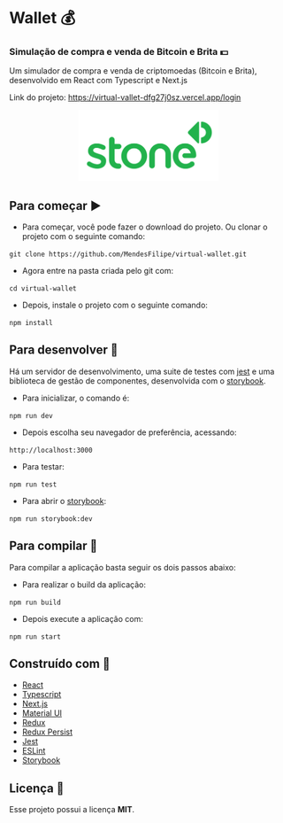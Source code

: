 # Wallet :moneybag:

### Simulação de compra e venda de Bitcoin e Brita :dollar:

Um simulador de compra e venda de criptomoedas (Bitcoin e Brita), desenvolvido em React com Typescript e Next.js

Link do projeto: https://virtual-vallet-dfg27j0sz.vercel.app/login

<p align="center">
  <img alt="Logo do projeto" src="./docs/logo.png" style="max-width: 50%;" />
</p>

## Para começar :arrow_forward:

- Para começar, você pode fazer o download do projeto. Ou clonar o projeto com o seguinte comando:

`git clone https://github.com/MendesFilipe/virtual-wallet.git`

- Agora entre na pasta criada pelo git com:

`cd virtual-wallet`

- Depois, instale o projeto com o seguinte comando:

`npm install`

## Para desenvolver :minidisc:

Há um servidor de desenvolvimento, uma suite de testes com [jest](https://github.com/facebook/jest) e uma biblioteca de gestão de componentes, desenvolvida com o [storybook](https://github.com/storybooks/storybook).

- Para inicializar, o comando é:

`npm run dev`

- Depois escolha seu navegador de preferência, acessando: 

`http://localhost:3000`

- Para testar:

`npm run test`

- Para abrir o [storybook](https://github.com/storybooks/storybook):

`npm run storybook:dev`

## Para compilar :floppy_disk:

Para compilar a aplicação basta seguir os dois passos abaixo:

- Para realizar o build da aplicação:

`npm run build`

- Depois execute a aplicação com:

`npm run start`

## Construído com :construction:

- [React](https://reactjs.org/) 
- [Typescript](https://www.typescriptlang.org/)
- [Next.js](https://nextjs.org/)
- [Material UI](https://material-ui.com/)
- [Redux](https://redux.js.org/)
- [Redux Persist](https://github.com/rt2zz/redux-persist)
- [Jest](https://jestjs.io/) 
- [ESLint](https://eslint.org/) 
- [Storybook](https://github.com/storybookjs/storybook) 

## Licença :page_with_curl:

Esse projeto possui a licença **MIT**.
